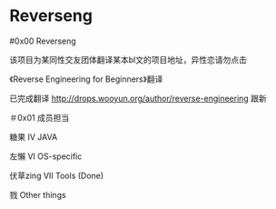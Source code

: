 # Reverseng


#0x00 Reverseng

该项目为某同性交友团体翻译某本bl文的项目地址，异性恋请勿点击

《Reverse Engineering for Beginners》翻译

已完成翻译 http://drops.wooyun.org/author/reverse-engineering  跟新

＃0x01 成员担当

糖果  IV JAVA

左懶  VI OS-specific

伏草zing  VII Tools (Done)

戮  Other things
